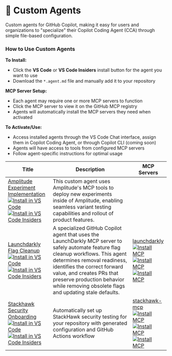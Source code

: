 # 🤖 Custom Agents

Custom agents for GitHub Copilot, making it easy for users and organizations to "specialize" their Copilot Coding Agent (CCA) through simple file-based configuration.
### How to Use Custom Agents

**To Install:**
- Click the **VS Code** or **VS Code Insiders** install button for the agent you want to use
- Download the `*.agent.md` file and manually add it to your repository

**MCP Server Setup:**
- Each agent may require one or more MCP servers to function
- Click the MCP server to view it on the GitHub MCP registry
- Agents will automatically install the MCP servers they need when activated

**To Activate/Use:**
- Access installed agents through the VS Code Chat interface, assign them in Copilot Coding Agent, or through Copilot CLI (coming soon)
- Agents will have access to tools from configured MCP servers
- Follow agent-specific instructions for optimal usage

| Title | Description | MCP Servers |
| ----- | ----------- | ----------- |
| [Amplitude Experiment Implementation](agents/amplitude-experiment-implementation.agent.md)<br />[![Install in VS Code](https://img.shields.io/badge/VS_Code-Install-0098FF?style=flat-square&logo=visualstudiocode&logoColor=white)](https://aka.ms/awesome-copilot/install/agent?url=vscode%3Achat-agent%2Finstall%3Furl%3Dhttps%3A%2F%2Fraw.githubusercontent.com%2Fgithub%2Fawesome-copilot%2Fmain%2Fagents%2Famplitude-experiment-implementation.agent.md)<br />[![Install in VS Code Insiders](https://img.shields.io/badge/VS_Code_Insiders-Install-24bfa5?style=flat-square&logo=visualstudiocode&logoColor=white)](https://aka.ms/awesome-copilot/install/agent?url=vscode-insiders%3Achat-agent%2Finstall%3Furl%3Dhttps%3A%2F%2Fraw.githubusercontent.com%2Fgithub%2Fawesome-copilot%2Fmain%2Fagents%2Famplitude-experiment-implementation.agent.md) | This custom agent uses Amplitude's MCP tools to deploy new experiments inside of Amplitude, enabling seamless variant testing capabilities and rollout of product features. |  |
| [Launchdarkly Flag Cleanup](agents/launchdarkly-flag-cleanup.agent.md)<br />[![Install in VS Code](https://img.shields.io/badge/VS_Code-Install-0098FF?style=flat-square&logo=visualstudiocode&logoColor=white)](https://aka.ms/awesome-copilot/install/agent?url=vscode%3Achat-agent%2Finstall%3Furl%3Dhttps%3A%2F%2Fraw.githubusercontent.com%2Fgithub%2Fawesome-copilot%2Fmain%2Fagents%2Flaunchdarkly-flag-cleanup.agent.md)<br />[![Install in VS Code Insiders](https://img.shields.io/badge/VS_Code_Insiders-Install-24bfa5?style=flat-square&logo=visualstudiocode&logoColor=white)](https://aka.ms/awesome-copilot/install/agent?url=vscode-insiders%3Achat-agent%2Finstall%3Furl%3Dhttps%3A%2F%2Fraw.githubusercontent.com%2Fgithub%2Fawesome-copilot%2Fmain%2Fagents%2Flaunchdarkly-flag-cleanup.agent.md) | A specialized GitHub Copilot agent that uses the LaunchDarkly MCP server to safely automate feature flag cleanup workflows. This agent determines removal readiness, identifies the correct forward value, and creates PRs that preserve production behavior while removing obsolete flags and updating stale defaults. | [launchdarkly](https://github.com/mcp/launchdarkly/mcp-server)<br />[![Install MCP](https://img.shields.io/badge/Install_MCP-VS_Code-0098FF?style=flat-square)](https://aka.ms/awesome-copilot/install/mcp-vscode?vscode:mcp/by-name/launchdarkly/mcp-server)<br />[![Install MCP](https://img.shields.io/badge/Install_MCP-VS_Code_Insiders-24bfa5?style=flat-square)](https://aka.ms/awesome-copilot/install/mcp-vscode?vscode-insiders:mcp/by-name/launchdarkly/mcp-server)<br />[![Install MCP](https://img.shields.io/badge/Install_MCP-Visual_Studio-C16FDE?style=flat-square)](https://aka.ms/awesome-copilot/install/mcp-visualstudio?vscode:mcp/by-name/launchdarkly/mcp-server) |
| [Stackhawk Security Onboarding](agents/stackhawk-security-onboarding.agent.md)<br />[![Install in VS Code](https://img.shields.io/badge/VS_Code-Install-0098FF?style=flat-square&logo=visualstudiocode&logoColor=white)](https://aka.ms/awesome-copilot/install/agent?url=vscode%3Achat-agent%2Finstall%3Furl%3Dhttps%3A%2F%2Fraw.githubusercontent.com%2Fgithub%2Fawesome-copilot%2Fmain%2Fagents%2Fstackhawk-security-onboarding.agent.md)<br />[![Install in VS Code Insiders](https://img.shields.io/badge/VS_Code_Insiders-Install-24bfa5?style=flat-square&logo=visualstudiocode&logoColor=white)](https://aka.ms/awesome-copilot/install/agent?url=vscode-insiders%3Achat-agent%2Finstall%3Furl%3Dhttps%3A%2F%2Fraw.githubusercontent.com%2Fgithub%2Fawesome-copilot%2Fmain%2Fagents%2Fstackhawk-security-onboarding.agent.md) | Automatically set up StackHawk security testing for your repository with generated configuration and GitHub Actions workflow | [stackhawk-mcp](https://github.com/mcp/stackhawk-mcp/mcp-server)<br />[![Install MCP](https://img.shields.io/badge/Install_MCP-VS_Code-0098FF?style=flat-square)](https://aka.ms/awesome-copilot/install/mcp-vscode?vscode:mcp/by-name/stackhawk-mcp/mcp-server)<br />[![Install MCP](https://img.shields.io/badge/Install_MCP-VS_Code_Insiders-24bfa5?style=flat-square)](https://aka.ms/awesome-copilot/install/mcp-vscode?vscode-insiders:mcp/by-name/stackhawk-mcp/mcp-server)<br />[![Install MCP](https://img.shields.io/badge/Install_MCP-Visual_Studio-C16FDE?style=flat-square)](https://aka.ms/awesome-copilot/install/mcp-visualstudio?vscode:mcp/by-name/stackhawk-mcp/mcp-server) |
